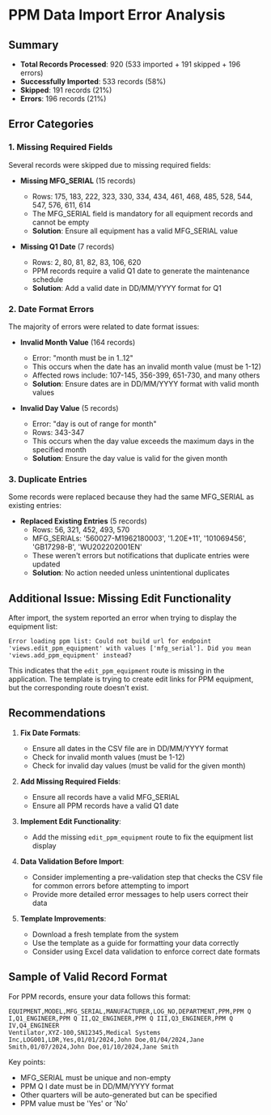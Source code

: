 # PPM Data Import Error Analysis

## Summary
- **Total Records Processed**: 920 (533 imported + 191 skipped + 196 errors)
- **Successfully Imported**: 533 records (58%)
- **Skipped**: 191 records (21%)
- **Errors**: 196 records (21%)

## Error Categories

### 1. Missing Required Fields
Several records were skipped due to missing required fields:

- **Missing MFG_SERIAL** (15 records)
  - Rows: 175, 183, 222, 323, 330, 334, 434, 461, 468, 485, 528, 544, 547, 576, 611, 614
  - The MFG_SERIAL field is mandatory for all equipment records and cannot be empty
  - **Solution**: Ensure all equipment has a valid MFG_SERIAL value

- **Missing Q1 Date** (7 records)
  - Rows: 2, 80, 81, 82, 83, 106, 620
  - PPM records require a valid Q1 date to generate the maintenance schedule
  - **Solution**: Add a valid date in DD/MM/YYYY format for Q1

### 2. Date Format Errors
The majority of errors were related to date format issues:

- **Invalid Month Value** (164 records)
  - Error: "month must be in 1..12"
  - This occurs when the date has an invalid month value (must be 1-12)
  - Affected rows include: 107-145, 356-399, 651-730, and many others
  - **Solution**: Ensure dates are in DD/MM/YYYY format with valid month values

- **Invalid Day Value** (5 records)
  - Error: "day is out of range for month"
  - Rows: 343-347
  - This occurs when the day value exceeds the maximum days in the specified month
  - **Solution**: Ensure the day value is valid for the given month

### 3. Duplicate Entries
Some records were replaced because they had the same MFG_SERIAL as existing entries:

- **Replaced Existing Entries** (5 records)
  - Rows: 56, 321, 452, 493, 570
  - MFG_SERIALs: '560027-M1962180003', '1.20E+11', '101069456', 'GB17298-B', 'WU202202001EN'
  - These weren't errors but notifications that duplicate entries were updated
  - **Solution**: No action needed unless unintentional duplicates

## Additional Issue: Missing Edit Functionality
After import, the system reported an error when trying to display the equipment list:

```
Error loading ppm list: Could not build url for endpoint 'views.edit_ppm_equipment' with values ['mfg_serial']. Did you mean 'views.add_ppm_equipment' instead?
```

This indicates that the `edit_ppm_equipment` route is missing in the application. The template is trying to create edit links for PPM equipment, but the corresponding route doesn't exist.

## Recommendations

1. **Fix Date Formats**:
   - Ensure all dates in the CSV file are in DD/MM/YYYY format
   - Check for invalid month values (must be 1-12)
   - Check for invalid day values (must be valid for the given month)

2. **Add Missing Required Fields**:
   - Ensure all records have a valid MFG_SERIAL
   - Ensure all PPM records have a valid Q1 date

3. **Implement Edit Functionality**:
   - Add the missing `edit_ppm_equipment` route to fix the equipment list display

4. **Data Validation Before Import**:
   - Consider implementing a pre-validation step that checks the CSV file for common errors before attempting to import
   - Provide more detailed error messages to help users correct their data

5. **Template Improvements**:
   - Download a fresh template from the system
   - Use the template as a guide for formatting your data correctly
   - Consider using Excel data validation to enforce correct date formats

## Sample of Valid Record Format

For PPM records, ensure your data follows this format:

```
EQUIPMENT,MODEL,MFG_SERIAL,MANUFACTURER,LOG_NO,DEPARTMENT,PPM,PPM Q I,Q1_ENGINEER,PPM Q II,Q2_ENGINEER,PPM Q III,Q3_ENGINEER,PPM Q IV,Q4_ENGINEER
Ventilator,XYZ-100,SN12345,Medical Systems Inc,LOG001,LDR,Yes,01/01/2024,John Doe,01/04/2024,Jane Smith,01/07/2024,John Doe,01/10/2024,Jane Smith
```

Key points:
- MFG_SERIAL must be unique and non-empty
- PPM Q I date must be in DD/MM/YYYY format
- Other quarters will be auto-generated but can be specified
- PPM value must be 'Yes' or 'No'
